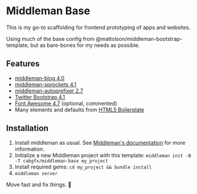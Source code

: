 # Middleman Base

This is my go-to scaffolding for frontend prototyping of apps and websites.

Using much of the base config from @mattolson/middleman-bootstrap-template, but as bare-bones for my needs as possible.

## Features

* [middleman-blog 4.0](https://github.com/middleman/middleman-blog)
* [middleman-sprockets 4.1](https://github.com/middleman/middleman-sprockets)
* [middleman-autoprefixer 2.7](https://github.com/middleman/middleman-autoprefixer)
* [Twitter Bootstrap 4.1](http://getbootstrap.com/)
* [Font Awesome 4.7](http://fontawesome.io/) (optional, commented)
* Many elements and defaults from [HTML5 Boilerplate](http://html5boilerplate.com/)

## Installation

1. Install middleman as usual. See [Middleman's documentation](https://middlemanapp.com/basics/install/) for more information.
2. Initialize a new Middleman project with this template: `middleman init -B -T cabgfx/middleman-base my_project`
3. Install required gems: `cd my_project && bundle install`
4. `middleman server`

Move fast and fix things. 🚀
